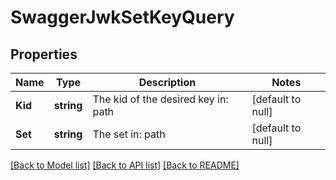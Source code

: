 # SwaggerJwkSetKeyQuery

## Properties
Name | Type | Description | Notes
------------ | ------------- | ------------- | -------------
**Kid** | **string** | The kid of the desired key in: path | [default to null]
**Set** | **string** | The set in: path | [default to null]

[[Back to Model list]](../README.md#documentation-for-models) [[Back to API list]](../README.md#documentation-for-api-endpoints) [[Back to README]](../README.md)


